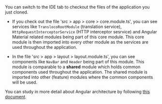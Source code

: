 You can switch to the IDE tab to checkout the files of the application you just cloned.

* If you check out the file 'src > app > core > core.module.ts', you can see services like `TranslocoRootModule` (translation service), `HttpRequestInterceptorService` (HTTP interceptor sesrvice) and Angular Material related modules being part of this core module. This core module is then imported into every other module as the services are used throughout the application.

* In the file 'src > app > layout > layout.module.ts', you can see components like `NavBar` and `Header` being part of this module. This module is comparable to a **shared** module which holds common components used throughout the application. The shared module is imported into other (feature) modules where the common components will be used.

You can study in more detail about Angular architecture by following [this document](https://devonfw.com/website/pages/docs/master-devon4ng.asciidoc_architecture.html#meta-architecture.asciidoc_devonfw-reference-client-architecture).
